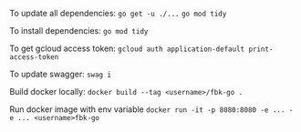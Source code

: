 To update all dependencies:
`go get -u ./...`
`go mod tidy`

To install dependencies:
`go mod tidy`

To get gcloud access token:
`gcloud auth application-default print-access-token`

To update swagger:
`swag i`

Build docker locally:
`docker build --tag <username>/fbk-go .`

Run docker image with env variable
`docker run -it -p 8080:8080 -e ... -e ... <username>fbk-go`
